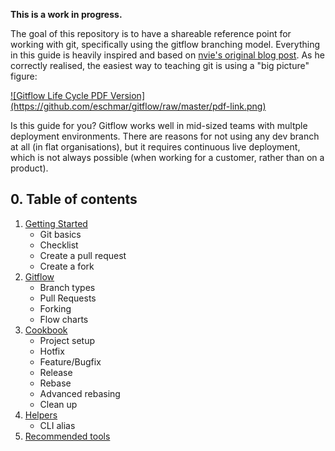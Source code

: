 **This is a work in progress.**

The goal of this repository is to have a shareable reference point for working with git, specifically using the gitflow branching model. Everything in this guide is heavily inspired and based on [nvie's original blog post](http://nvie.com/posts/a-successful-git-branching-model/). As he correctly realised, the easiest way to teaching git is using a "big picture" figure:

<a href="https://github.com/eschmar/gitflow/blob/master/gitflow.pdf">
    ![Gitflow Life Cycle PDF Version](https://github.com/eschmar/gitflow/raw/master/pdf-link.png)
</a>

Is this guide for you? Gitflow works well in mid-sized teams with multple deployment environments. There are reasons for not using any dev branch at all (in flat organisations), but it requires continuous live deployment, which is not always possible (when working for a customer, rather than on a product).

## 0. Table of contents
1. [Getting Started](#1-getting-started)
    * Git basics
    * Checklist
    * Create a pull request
    * Create a fork
2. [Gitflow](#2-gitflow)
    * Branch types
    * Pull Requests
    * Forking
    * Flow charts
3. [Cookbook](#3-cookbook)
    * Project setup
    * Hotfix
    * Feature/Bugfix
    * Release
    * Rebase
    * Advanced rebasing
    * Clean up
4. [Helpers](#4-helpers)
    * CLI alias
5. [Recommended tools](#5-recommended-tools)

